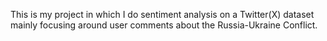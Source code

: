 This is my project in which I do sentiment analysis on a Twitter(X) dataset mainly focusing around user comments about the Russia-Ukraine Conflict.
